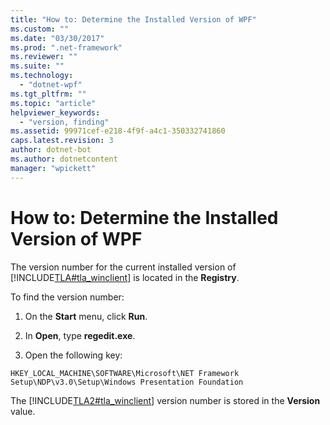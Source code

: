```yaml
---
title: "How to: Determine the Installed Version of WPF"
ms.custom: ""
ms.date: "03/30/2017"
ms.prod: ".net-framework"
ms.reviewer: ""
ms.suite: ""
ms.technology: 
  - "dotnet-wpf"
ms.tgt_pltfrm: ""
ms.topic: "article"
helpviewer_keywords: 
  - "version, finding"
ms.assetid: 99971cef-e218-4f9f-a4c1-350332741860
caps.latest.revision: 3
author: dotnet-bot
ms.author: dotnetcontent
manager: "wpickett"
---
```

# How to: Determine the Installed Version of WPF
The version number for the current installed version of [!INCLUDE[TLA#tla_winclient](../../../../includes/tlasharptla-winclient-md.md)] is located in the **Registry**.  
  
 To find the version number:  
  
1.  On the **Start** menu, click **Run**.  
  
2.  In **Open**, type **regedit.exe**.  
  
3.  Open the following key:  
  
 `HKEY_LOCAL_MACHINE\SOFTWARE\Microsoft\NET Framework Setup\NDP\v3.0\Setup\Windows Presentation Foundation`  
  
 The [!INCLUDE[TLA2#tla_winclient](../../../../includes/tla2sharptla-winclient-md.md)] version number is stored in the **Version** value.
